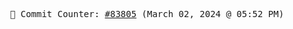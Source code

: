 <p align="center">
    <samp>
        📮 Commit Counter: <a href="https://github.com/Javascript-void0/Javascript-void0/commits/main">#83805</a> (March 02, 2024 @ 05:52 PM)
    </samp>
</p>